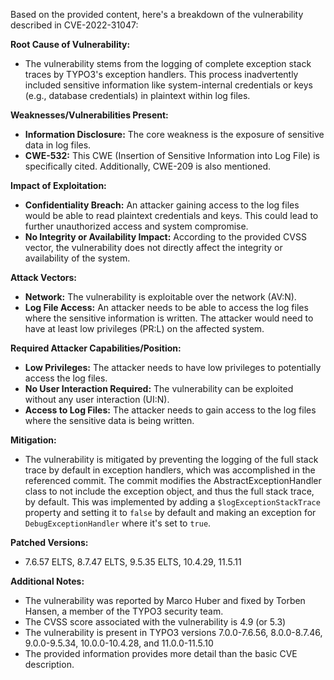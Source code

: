 Based on the provided content, here's a breakdown of the vulnerability described in CVE-2022-31047:

**Root Cause of Vulnerability:**

- The vulnerability stems from the logging of complete exception stack traces by TYPO3's exception handlers. This process inadvertently included sensitive information like system-internal credentials or keys (e.g., database credentials) in plaintext within log files.

**Weaknesses/Vulnerabilities Present:**

- **Information Disclosure:** The core weakness is the exposure of sensitive data in log files.
- **CWE-532:**  This CWE (Insertion of Sensitive Information into Log File) is specifically cited. Additionally, CWE-209 is also mentioned.

**Impact of Exploitation:**

- **Confidentiality Breach:** An attacker gaining access to the log files would be able to read plaintext credentials and keys. This could lead to further unauthorized access and system compromise.
- **No Integrity or Availability Impact:** According to the provided CVSS vector, the vulnerability does not directly affect the integrity or availability of the system.

**Attack Vectors:**

- **Network:** The vulnerability is exploitable over the network (AV:N).
- **Log File Access:** An attacker needs to be able to access the log files where the sensitive information is written. The attacker would need to have at least low privileges (PR:L) on the affected system.

**Required Attacker Capabilities/Position:**

- **Low Privileges:** The attacker needs to have low privileges to potentially access the log files.
- **No User Interaction Required:** The vulnerability can be exploited without any user interaction (UI:N).
- **Access to Log Files:** The attacker needs to gain access to the log files where the sensitive data is being written.

**Mitigation:**

- The vulnerability is mitigated by preventing the logging of the full stack trace by default in exception handlers, which was accomplished in the referenced commit.  The commit modifies the AbstractExceptionHandler class to not include the exception object, and thus the full stack trace, by default. This was implemented by adding a `$logExceptionStackTrace` property and setting it to `false` by default and making an exception for `DebugExceptionHandler` where it's set to `true`.

**Patched Versions:**
   - 7.6.57 ELTS, 8.7.47 ELTS, 9.5.35 ELTS, 10.4.29, 11.5.11

**Additional Notes:**

- The vulnerability was reported by Marco Huber and fixed by Torben Hansen, a member of the TYPO3 security team.
- The CVSS score associated with the vulnerability is 4.9 (or 5.3)
- The vulnerability is present in TYPO3 versions 7.0.0-7.6.56, 8.0.0-8.7.46, 9.0.0-9.5.34, 10.0.0-10.4.28, and 11.0.0-11.5.10
- The provided information provides more detail than the basic CVE description.